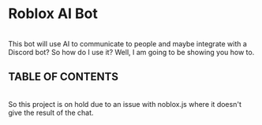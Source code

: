 # Roblox AI Bot
<br>
This bot will use AI to communicate to people and maybe integrate with a Discord bot? So how do I use it? Well, I am going to be showing you how to.

## TABLE OF CONTENTS

<br> 
So this project is on hold due to an issue with noblox.js where it doesn't give the result of the chat.
